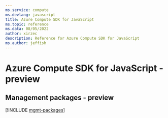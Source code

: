 ```yaml
---
ms.service: compute
ms.devlang: javascript
title: Azure Compute SDK for JavaScript
ms.topic: reference
ms.data: 08/05/2022
author: xirzec
description: Reference for Azure Compute SDK for JavaScript
ms.author: jeffish
---
```

# Azure Compute SDK for JavaScript - preview

## Management packages - preview
[!INCLUDE [mgmt-packages](compute-mgmt-index.md)]